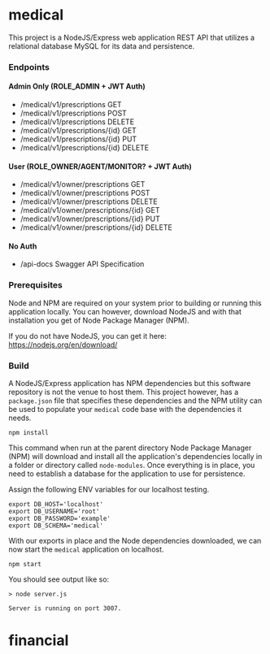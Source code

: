 # medical

This project is a NodeJS/Express web application REST API that utilizes a
relational database MySQL for its data and persistence.

### Endpoints
#### Admin Only (ROLE_ADMIN + JWT Auth)
- /medical/v1/prescriptions GET
- /medical/v1/prescriptions POST
- /medical/v1/prescriptions DELETE
- /medical/v1/prescriptions/{id} GET
- /medical/v1/prescriptions/{id} PUT
- /medical/v1/prescriptions/{id} DELETE

#### User (ROLE_OWNER/AGENT/MONITOR? + JWT Auth)
- /medical/v1/owner/prescriptions GET
- /medical/v1/owner/prescriptions POST
- /medical/v1/owner/prescriptions DELETE
- /medical/v1/owner/prescriptions/{id} GET
- /medical/v1/owner/prescriptions/{id} PUT
- /medical/v1/owner/prescriptions/{id} DELETE

#### No Auth
- /api-docs Swagger API Specification

### Prerequisites

Node and NPM are required on your system prior to building or running this
application locally. You can however, download NodeJS and with that installation
you get of Node Package Manager (NPM).

If you do not have NodeJS, you can get it here: https://nodejs.org/en/download/

### Build

A NodeJS/Express application has NPM dependencies but this software repository
is not the venue to host them. This project however, has a `package.json` file
that specifies these dependencies and the NPM utility can be used to populate
your `medical` code base with the dependencies it needs.

```shell
npm install
```

This command when run at the parent directory Node Package Manager (NPM) will
download and install all the application's dependencies locally in a folder
or directory called `node-modules`. Once everything is in place, you need to
establish a database for the application to use for persistence.

Assign the following ENV variables for our localhost testing.

```shell
export DB_HOST='localhost'
export DB_USERNAME='root'
export DB_PASSWORD='example'
export DB_SCHEMA='medical'
```

With our exports in place and the Node dependencies downloaded, we can now start
the `medical` application on localhost.

```shell
npm start
```

You should see output like so:

```shell
> node server.js

Server is running on port 3007.
```

# financial
